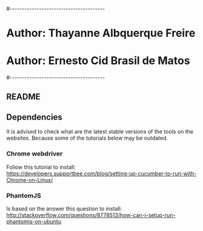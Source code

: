 #---------------------------------------
# Author: Thayanne Albquerque Freire
# Author: Ernesto Cid Brasil de Matos
#---------------------------------------

## README

## Dependencies
It is advised to check what are the latest stable versions of the tools on the websites.  Because some of the tutorials below may be outdated.

### Chrome webdriver
Follow this tutorial to install: 
https://developers.supportbee.com/blog/setting-up-cucumber-to-run-with-Chrome-on-Linux/

### PhantomJS
Is based on the answer this question to install: 
http://stackoverflow.com/questions/8778513/how-can-i-setup-run-phantomjs-on-ubuntu